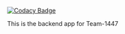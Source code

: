 [![Codacy Badge](https://api.codacy.com/project/badge/Grade/8986e24883ec4a899a0450695247bea3)](https://app.codacy.com/gh/BuildForSDGCohort2/Team-1447-backend?utm_source=github.com&utm_medium=referral&utm_content=BuildForSDGCohort2/Team-1447-backend&utm_campaign=Badge_Grade_Dashboard)

This is the backend app for Team-1447 